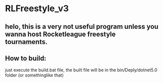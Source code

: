 # RLFreestyle_v3

helo, this is a very not useful program unless you wanna host Rocketleague freestyle tournaments.
---
## How to build:
just execute the build.bat file, the built file will be in the bin/Deply/dotnet5.0 folder (or somethinglike that)
